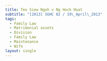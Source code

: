 ```yaml
---
title: Teo Siew Ngoh v Ng Hock Huat
subtitle: "[2013] SGHC 82 / 19\_April\_2013"
tags:
  - Family Law
  - Matrimonial assets
  - Division
  - Family Law
  - Maintenance
  - Wife
layout: single
---
```


